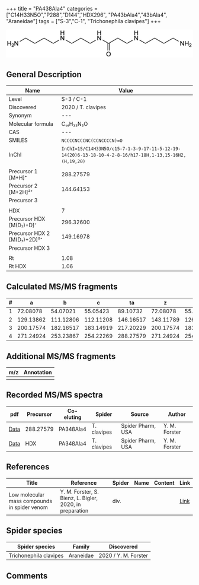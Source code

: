 +++
title = "PA43ßAla4"
categories = ["C14H33N5O","P288","D144","HDX296",
"PA43bAla4","43bAla4",
"Araneidae"]
tags = ["S-3","C-1",
"Trichonephila clavipes"]
+++

![](/img/PA43bAla4.png)

## General Description

| Name                       | Value              |
|----------------------------|--------------------|
| Level                      | S-3 / C-1          |
| Discovered                 | 2020 / T. clavipes |
| Synonym                    | ---                |
| Molecular formula          | C₁₄H₃₃N₅O                   |
| CAS                        | ---                |
| SMILES | `NCCCCNCCCNC(CCNCCCCN)=O`  |
| InChI  | `InChI=1S/C14H33N5O/c15-7-1-3-9-17-11-5-12-19-14(20)6-13-18-10-4-2-8-16/h17-18H,1-13,15-16H2,(H,19,20)`  |
|                            |                    |
| Precursor 1 [M+H]⁺         | 288.27579                   |
| Precursor 2 [M+2H]²⁺       | 144.64153                   |
| Precursor 3                |                    |
|                            |                    |
| HDX                        | 7                   |
| Precursor HDX   [M(D₇)+D]⁺   | 296.32600                   |
| Precursor HDX 2 [M(D₇)+2D]²⁺ | 149.16978                   |
| Precursor HDX 3            |                    |
|                            |                    |
| Rt                         | 1.08                   |
| Rt HDX                     | 1.06                   |

## Calculated MS/MS fragments

| # | a         | b         | c         | ta        | z         | y         | tz        |
|---|-----------|-----------|-----------|-----------|-----------|-----------|-----------|
| 1 | 72.08078 | 54.07021 | 55.05423 | 89.10732 | 72.08078 | 55.05423 | 89.10732 |
| 2 | 129.13862 | 111.12806 | 112.11208 | 146.16517 | 143.11789 | 126.09134 | 160.14444 |
| 3 | 200.17574 | 182.16517 | 183.14919 | 217.20229 | 200.17574 | 183.14919 | 217.20229 |
| 4 | 271.24924 | 253.23867 | 254.22269 | 288.27579 | 271.24924 | 254.22269 | 288.27579 |

## Additional MS/MS fragments

| m/z | Annotation |
|-----|------------|
|     |            |

## Recorded MS/MS spectra

| pdf                                             | Precursor | Co-eluting | Spider      | Source                       | Author        |
|-------------------------------------------------|-----------|------------|-------------|------------------------------|---------------|
| [Data](/pdf/N-clavipes/288_PA34bAla4_PA43bAla4_Nc.pdf) | 288.27579 | PA34ßAla4          | T. clavipes | Spider Pharm, USA | Y. M. Forster |
| [Data](/pdf/N-clavipes/288_PA34bAla4_PA43bAla4_Nc_HDX.pdf) | HDX | PA34ßAla4          | T. clavipes | Spider Pharm, USA | Y. M. Forster |


## References

| Title | Reference | Spider | Name | Content | Link |
|-------|-----------|--------|------|---------|------|
| Low molecular mass compounds in spider venom      | Y. M. Forster, S. Bienz, L. Bigler, 2020, in preparation          | div.       |   |   | [Link](unknown) |

## Spider species

| Spider species     | Family     | Discovered           |
|--------------------|------------|----------------------|
| Trichonephila clavipes | Araneidae | 2020 / Y. M. Forster |


## Comments